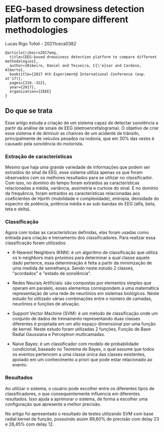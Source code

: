 # EEG-based drowsiness detection platform to compare different methodologies
Lucas Rigo Tofoli - 20211ceca0382

```
@article{ribeiro2017eeg,
  title={EEG-based drowsiness detection platform to compare different methodologies},
  author={Ribeiro, Daniel and Teixeira, C{\'e}sar and Cardoso, Alberto},
  booktitle={2017 4th Experiment@ International Conference (exp. at'17)},
  pages={318--322},
  year={2017},
  organization={IEEE}
}
```

## Do que se trata
Esse artigo estuda a criação de um sistema capaz de detectar sonolência a partir da análise de sinais de EEG (eletroencefalograma). O objetivo de criar esse sistema é de diminuir as chances de um acidente de trânsito, principalmente de veículos pesados na rodovia, que em 30% das vezes é causado pela sonolência do motorista.

### Extração de características

Mesmo que haja uma grande variedade de informações que podem ser extraídos do sinal de EEG, esse sistema utiliza apenas os que foram observados com os melhores resultados para se utilizar no classificador. Com isso, no domínio do tempo foram extraídos as características relacionadas a média, variância, assimetria e curtose do sinal. E no domínio da frequência, foram extraídos as características relacionadas aos coeficientes de Hjorth (mobilidade e complexidade), entropia, densidade do espectro de potência, potência média e as sub-bandas do EEG (alfa, beta, teta e delta).

### Classificação

Agora com todas as características definidas, elas foram usadas como entrada para criação e treinamento dos classificadores. Para realizar essa classificação foram utilizados:

- K-Nearest Neighbors (KNN): é um algoritmo de classificação que utiliza os k-neighbors mais próximos para determinar a qual classe aquele dado pertence, essa determinação é feita a partir da minimização de uma medida de semelhança. Sendo neste estudo 2 classes, "acordados" e "estado de sonolência".

- Redes Neurais Artificiais: são compostas por elementos simples que operam em paralelo, esses elementos correspondem a uma matemática representação de uma rede de neurônios em sistemas biológicos. Neste estudo foi utilizado várias combinações entre o número de camadas, neurônios e funções de ativação.

- Support Vector Machine (SVM): é um método de classificação onde um conjunto de dados de treinamento representando duas classes diferentes é projetada em um alto espaço dimensional por uma função de kernel. Neste estudo foram utilizadas 2 funções, Função de Base Radial Gaussiana e Perceptron multicamadas.

- Naive Bayes: é um classificador com modelo de probabilidade condicional, baseado no Teorema de Bayes, o qual assume que todos os eventos pertencem a uma classe única das classes existentes, apoiado em um conhecimento a priori que pode estar relacionado ao evento.

### Resultados

Ao utilizar o sistema, o usuário pode escolher entre os diferentes tipos de classificadores, o que consequentemente influencia em diferentes resultados. Isso ajuda a aprimorar o sistema, de forma a escolher uma configuração que apresente a melhor precisão.

No artigo foi apresentado o resultado de testes utilizando SVM com base radial kernel de função, possuindo assim 89,60% de precisão com delay 23 e 28,45% com delay 12.
